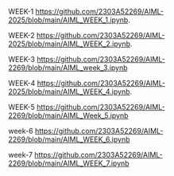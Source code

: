  WEEK-1
https://github.com/2303A52269/AIML-2025/blob/main/AIML_WEEK_1.ipynb.

WEEK-2
https://github.com/2303A52269/AIML-2025/blob/main/AIML_WEEK_2.ipynb.

WEEK-3
https://github.com/2303A52269/AIML-2269/blob/main/AIML_week_3.ipynb

WEEK-4
https://github.com/2303A52269/AIML-2025/blob/main/AIML_WEEK_4.ipynb.

WEEK-5
https://github.com/2303A52269/AIML-2269/blob/main/AIML_Week_5.ipynb

week-6
https://github.com/2303A52269/AIML-2269/blob/main/AIML_WEEK_6.ipynb

week-7
https://github.com/2303A52269/AIML-2269/blob/main/AIML_WEEK_7.ipynb
